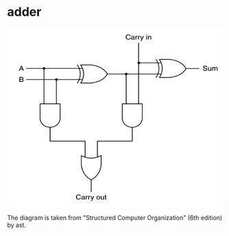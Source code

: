 # adder

![diagram](adder.png)

The diagram is taken from "Structured Computer Organization" (6th edition) by ast.
